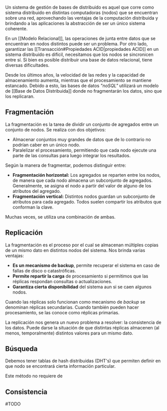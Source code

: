 Un sistema de gestión de bases de distribuido es aquel que corre como sistema distribuido en distintas computadoras (nodos) que se encuentran sobre una red, aprovechando las ventajas de la computación distribuida y brindando a las aplicaciones la abstracción de ser un único sistema coherente.

En un [[Modelo Relacional]], las operaciones de junta entre datos que se encuentran en nodos distintos puede ser un problema. Por otro lado, garantizar las [[Transacción#Propiedades ACID|propiedades ACID]] en un sistema distribuido es difícil, necesitamos que los nodos se sincronicen entre sí. Si bien es posible distribuir una base de datos relacional, tiene diversas dificultades.

Desde los últimos años, la velocidad de las redes y la capacidad de almacenamiento aumenta, mientras que el procesamiento se mantiene estancado. Debido a esto, las bases de datos *"noSQL"* utilizará un modelo de [[Base de Datos Distribuida]] donde no fragmentarán los datos, sino que los replicaran.

## Fragmentación

La fragmentación es la tarea de dividir un conjunto de agregados entre un conjunto de nodos. Se realiza con dos objetivos:

- Almacenar conjuntos muy grandes de datos que de lo contrario no podrían caber en un único nodo.
- Paralelizar el procesamiento, permitiendo que cada nodo ejecute una parte de las consultas para luego integrar los resultados.

Según la manera de fragmentar, podemos distinguir entre:

- **Fragmentación horizontal:** Los agregados se reparten entre los nodos, de manera que cada nodo almacena un subconjunto de agregados. Generalmente, se asigna el nodo a partir del valor de alguno de los atributos del agregado.
- **Fragmentación vertical:** Distintos nodos guardan un subconjunto de atributos para cada agregado. Todos suelen compartir los atributos que conforman la clave.

Muchas veces, se utiliza una combinación de ambas.

## Replicación

La fragmentación es el proceso por el cual se almacenan múltiples copias de un mismo dato en distintos nodos del sistema. Nos brinda varias ventajas:

- **Es un mecanismo de backup**, permite recuperar el sistema en caso de fallas de disco o catastróficas.
- **Permite repartir la carga** de procesamiento si permitimos que las réplicas respondan consultas o actualizaciones.
- **Garantiza cierta disponibilidad** del sistema aun si se caen algunos nodos.

Cuando las réplicas solo funcionan como mecanismo de *backup* se denominan réplicas secundarias. Cuando también pueden hacer procesamiento, se las conoce como réplicas primarias.

La replicación nos genera un nuevo problema a resolver: la consistencia de los datos. Puede darse la situación de que distintas réplicas almacenen (al menos, temporalmente) distintos valores para un mismo dato.

## Búsqueda

Debemos tener tablas de hash distribuidas (DHT's) que permiten definir en que nodo se encontrará cierta información particular.

Este método no requiere de

## Consistencia

#TODO
